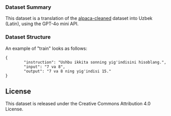 
### Dataset Summary

This dataset is a translation of the [alpaca-cleaned](https://huggingface.co/datasets/yahma/alpaca-cleaned) dataset into Uzbek (Latin), using the GPT-4o mini API.

### Dataset Structure
An example of "train" looks as follows:
```
{
        "instruction": "Ushbu ikkita sonning yig'indisini hisoblang.",
        "input": "7 va 8",
        "output": "7 va 8 ning yig'indisi 15."
}
```
## License
This dataset is released under the Creative Commons Attribution 4.0 License.
